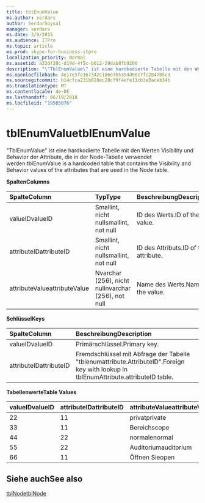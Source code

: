 ```yaml
---
title: tblEnumValue
ms.author: serdars
author: SerdarSoysal
manager: serdars
ms.date: 3/9/2015
ms.audience: ITPro
ms.topic: article
ms.prod: skype-for-business-itpro
localization_priority: Normal
ms.assetid: a33df20c-d19d-4f5c-b012-29dab8fb9200
description: "\"TblEnumValue\" ist eine hardkodierte Tabelle mit den Werten Visibility und Behavior der Attribute, die in der Node-Tabelle verwendet werden."
ms.openlocfilehash: 4e17e5fc167342c106e7b5354d90c7fc284785c3
ms.sourcegitcommit: b14cfca231b618ec28cf9f4efe11cb3e8aceb34b
ms.translationtype: MT
ms.contentlocale: de-DE
ms.lasthandoff: 06/19/2018
ms.locfileid: "19505076"
---
```

# <a name="tblenumvalue"></a><span data-ttu-id="ba4b0-103">tblEnumValue</span><span class="sxs-lookup"><span data-stu-id="ba4b0-103">tblEnumValue</span></span>
 
<span data-ttu-id="ba4b0-104">"TblEnumValue" ist eine hardkodierte Tabelle mit den Werten Visibility und Behavior der Attribute, die in der Node-Tabelle verwendet werden.</span><span class="sxs-lookup"><span data-stu-id="ba4b0-104">tblEnumValue is a hardcoded table that contains the Visibility and Behavior values of the attributes that are used in the Node table.</span></span>
  
<span data-ttu-id="ba4b0-105">**Spalten**</span><span class="sxs-lookup"><span data-stu-id="ba4b0-105">**Columns**</span></span>

|<span data-ttu-id="ba4b0-106">**Spalte**</span><span class="sxs-lookup"><span data-stu-id="ba4b0-106">**Column**</span></span>|<span data-ttu-id="ba4b0-107">**Typ**</span><span class="sxs-lookup"><span data-stu-id="ba4b0-107">**Type**</span></span>|<span data-ttu-id="ba4b0-108">**Beschreibung**</span><span class="sxs-lookup"><span data-stu-id="ba4b0-108">**Description**</span></span>|
|:-----|:-----|:-----|
|<span data-ttu-id="ba4b0-109">valueID</span><span class="sxs-lookup"><span data-stu-id="ba4b0-109">valueID</span></span>  <br/> |<span data-ttu-id="ba4b0-110">Smallint, nicht null</span><span class="sxs-lookup"><span data-stu-id="ba4b0-110">smallint, not null</span></span>  <br/> |<span data-ttu-id="ba4b0-111">ID des Werts.</span><span class="sxs-lookup"><span data-stu-id="ba4b0-111">ID of the value.</span></span>  <br/> |
|<span data-ttu-id="ba4b0-112">attributeID</span><span class="sxs-lookup"><span data-stu-id="ba4b0-112">attributeID</span></span>  <br/> |<span data-ttu-id="ba4b0-113">Smallint, nicht null</span><span class="sxs-lookup"><span data-stu-id="ba4b0-113">smallint, not null</span></span>  <br/> |<span data-ttu-id="ba4b0-114">ID des Attributs.</span><span class="sxs-lookup"><span data-stu-id="ba4b0-114">ID of the attribute.</span></span>  <br/> |
|<span data-ttu-id="ba4b0-115">attributeValue</span><span class="sxs-lookup"><span data-stu-id="ba4b0-115">attributeValue</span></span>  <br/> |<span data-ttu-id="ba4b0-116">Nvarchar (256), nicht null</span><span class="sxs-lookup"><span data-stu-id="ba4b0-116">nvarchar (256), not null</span></span>  <br/> |<span data-ttu-id="ba4b0-117">Name des Werts.</span><span class="sxs-lookup"><span data-stu-id="ba4b0-117">Name of the value.</span></span>  <br/> |
   
<span data-ttu-id="ba4b0-118">**Schlüssel**</span><span class="sxs-lookup"><span data-stu-id="ba4b0-118">**Keys**</span></span>

|<span data-ttu-id="ba4b0-119">**Spalte**</span><span class="sxs-lookup"><span data-stu-id="ba4b0-119">**Column**</span></span>|<span data-ttu-id="ba4b0-120">**Beschreibung**</span><span class="sxs-lookup"><span data-stu-id="ba4b0-120">**Description**</span></span>|
|:-----|:-----|
|<span data-ttu-id="ba4b0-121">valueID</span><span class="sxs-lookup"><span data-stu-id="ba4b0-121">valueID</span></span>  <br/> |<span data-ttu-id="ba4b0-122">Primärschlüssel.</span><span class="sxs-lookup"><span data-stu-id="ba4b0-122">Primary key.</span></span>  <br/> |
|<span data-ttu-id="ba4b0-123">attributeID</span><span class="sxs-lookup"><span data-stu-id="ba4b0-123">attributeID</span></span>  <br/> |<span data-ttu-id="ba4b0-124">Fremdschlüssel mit Abfrage der Tabelle "tblenumattribute.AttributeID".</span><span class="sxs-lookup"><span data-stu-id="ba4b0-124">Foreign key with lookup in tblEnumAttribute.attributeID table.</span></span>  <br/> |
   
<span data-ttu-id="ba4b0-125">**Tabellenwerte**</span><span class="sxs-lookup"><span data-stu-id="ba4b0-125">**Table Values**</span></span>

|<span data-ttu-id="ba4b0-126">**valueID**</span><span class="sxs-lookup"><span data-stu-id="ba4b0-126">**valueID**</span></span>|<span data-ttu-id="ba4b0-127">**attributeID**</span><span class="sxs-lookup"><span data-stu-id="ba4b0-127">**attributeID**</span></span>|<span data-ttu-id="ba4b0-128">**attributeValue**</span><span class="sxs-lookup"><span data-stu-id="ba4b0-128">**attributeValue**</span></span>|
|:-----|:-----|:-----|
|<span data-ttu-id="ba4b0-129">2</span><span class="sxs-lookup"><span data-stu-id="ba4b0-129">2</span></span>  <br/> |<span data-ttu-id="ba4b0-130">1</span><span class="sxs-lookup"><span data-stu-id="ba4b0-130">1</span></span>  <br/> |<span data-ttu-id="ba4b0-131">privat</span><span class="sxs-lookup"><span data-stu-id="ba4b0-131">private</span></span>  <br/> |
|<span data-ttu-id="ba4b0-132">3</span><span class="sxs-lookup"><span data-stu-id="ba4b0-132">3</span></span>  <br/> |<span data-ttu-id="ba4b0-133">1</span><span class="sxs-lookup"><span data-stu-id="ba4b0-133">1</span></span>  <br/> |<span data-ttu-id="ba4b0-134">Bereich</span><span class="sxs-lookup"><span data-stu-id="ba4b0-134">scope</span></span>  <br/> |
|<span data-ttu-id="ba4b0-135">4</span><span class="sxs-lookup"><span data-stu-id="ba4b0-135">4</span></span>  <br/> |<span data-ttu-id="ba4b0-136">2</span><span class="sxs-lookup"><span data-stu-id="ba4b0-136">2</span></span>  <br/> |<span data-ttu-id="ba4b0-137">normale</span><span class="sxs-lookup"><span data-stu-id="ba4b0-137">normal</span></span>  <br/> |
|<span data-ttu-id="ba4b0-138">5</span><span class="sxs-lookup"><span data-stu-id="ba4b0-138">5</span></span>  <br/> |<span data-ttu-id="ba4b0-139">2</span><span class="sxs-lookup"><span data-stu-id="ba4b0-139">2</span></span>  <br/> |<span data-ttu-id="ba4b0-140">Auditorium</span><span class="sxs-lookup"><span data-stu-id="ba4b0-140">auditorium</span></span>  <br/> |
|<span data-ttu-id="ba4b0-141">6</span><span class="sxs-lookup"><span data-stu-id="ba4b0-141">6</span></span>  <br/> |<span data-ttu-id="ba4b0-142">1</span><span class="sxs-lookup"><span data-stu-id="ba4b0-142">1</span></span>  <br/> |<span data-ttu-id="ba4b0-143">Öffnen Sie</span><span class="sxs-lookup"><span data-stu-id="ba4b0-143">open</span></span>  <br/> |
   
## <a name="see-also"></a><span data-ttu-id="ba4b0-144">Siehe auch</span><span class="sxs-lookup"><span data-stu-id="ba4b0-144">See also</span></span>

[<span data-ttu-id="ba4b0-145">tblNode</span><span class="sxs-lookup"><span data-stu-id="ba4b0-145">tblNode</span></span>](tblnode.md)